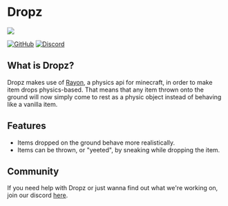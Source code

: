 # Dropz
![](https://github.com/LazuriteMC/Dropz/raw/main/src/main/resources/assets/dropz/icon.png)

[![GitHub](https://img.shields.io/github/license/LazuriteMC/Dropz?color=A31F34&label=License&labelColor=8A8B8C)](https://github.com/LazuriteMC/Dropz/blob/main/LICENSE)
[![Discord](https://img.shields.io/discord/719662192601071747?color=7289DA&label=Discord&labelColor=2C2F33&logo=Discord)](https://discord.gg/NNPPHN7b3P)

## What is Dropz?
Dropz makes use of [Rayon](https://github.com/LazuriteMC/Rayon), a physics api for minecraft, in order to
make item drops physics-based. That means that any item thrown onto the ground will now simply come to rest
as a physic object instead of behaving like a vanilla item.

## Features
* Items dropped on the ground behave more realistically.
* Items can be thrown, or "yeeted", by sneaking while dropping the item.

## Community
If you need help with Dropz or just wanna find out what we're working on, join our discord [here](https://discord.gg/NNPPHN7b3P).
